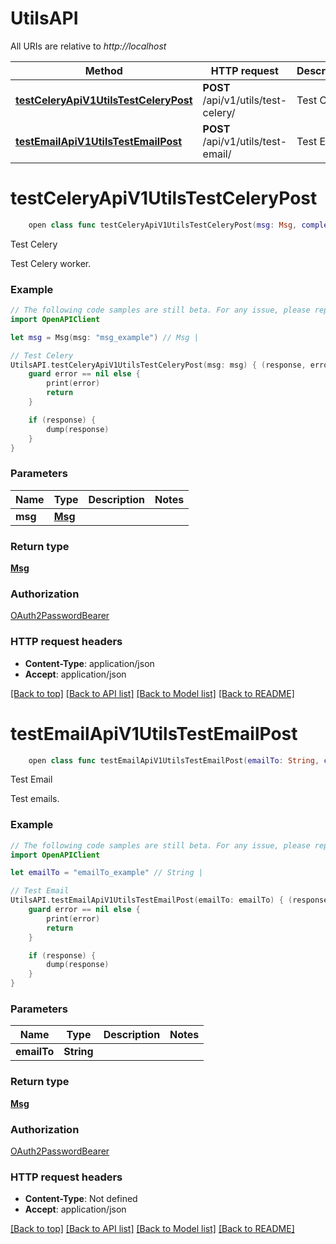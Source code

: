 # UtilsAPI

All URIs are relative to *http://localhost*

Method | HTTP request | Description
------------- | ------------- | -------------
[**testCeleryApiV1UtilsTestCeleryPost**](UtilsAPI.md#testceleryapiv1utilstestcelerypost) | **POST** /api/v1/utils/test-celery/ | Test Celery
[**testEmailApiV1UtilsTestEmailPost**](UtilsAPI.md#testemailapiv1utilstestemailpost) | **POST** /api/v1/utils/test-email/ | Test Email


# **testCeleryApiV1UtilsTestCeleryPost**
```swift
    open class func testCeleryApiV1UtilsTestCeleryPost(msg: Msg, completion: @escaping (_ data: Msg?, _ error: Error?) -> Void)
```

Test Celery

Test Celery worker.

### Example
```swift
// The following code samples are still beta. For any issue, please report via http://github.com/OpenAPITools/openapi-generator/issues/new
import OpenAPIClient

let msg = Msg(msg: "msg_example") // Msg | 

// Test Celery
UtilsAPI.testCeleryApiV1UtilsTestCeleryPost(msg: msg) { (response, error) in
    guard error == nil else {
        print(error)
        return
    }

    if (response) {
        dump(response)
    }
}
```

### Parameters

Name | Type | Description  | Notes
------------- | ------------- | ------------- | -------------
 **msg** | [**Msg**](Msg.md) |  | 

### Return type

[**Msg**](Msg.md)

### Authorization

[OAuth2PasswordBearer](../README.md#OAuth2PasswordBearer)

### HTTP request headers

 - **Content-Type**: application/json
 - **Accept**: application/json

[[Back to top]](#) [[Back to API list]](../README.md#documentation-for-api-endpoints) [[Back to Model list]](../README.md#documentation-for-models) [[Back to README]](../README.md)

# **testEmailApiV1UtilsTestEmailPost**
```swift
    open class func testEmailApiV1UtilsTestEmailPost(emailTo: String, completion: @escaping (_ data: Msg?, _ error: Error?) -> Void)
```

Test Email

Test emails.

### Example
```swift
// The following code samples are still beta. For any issue, please report via http://github.com/OpenAPITools/openapi-generator/issues/new
import OpenAPIClient

let emailTo = "emailTo_example" // String | 

// Test Email
UtilsAPI.testEmailApiV1UtilsTestEmailPost(emailTo: emailTo) { (response, error) in
    guard error == nil else {
        print(error)
        return
    }

    if (response) {
        dump(response)
    }
}
```

### Parameters

Name | Type | Description  | Notes
------------- | ------------- | ------------- | -------------
 **emailTo** | **String** |  | 

### Return type

[**Msg**](Msg.md)

### Authorization

[OAuth2PasswordBearer](../README.md#OAuth2PasswordBearer)

### HTTP request headers

 - **Content-Type**: Not defined
 - **Accept**: application/json

[[Back to top]](#) [[Back to API list]](../README.md#documentation-for-api-endpoints) [[Back to Model list]](../README.md#documentation-for-models) [[Back to README]](../README.md)

